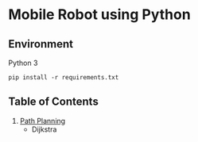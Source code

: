 # Mobile Robot using Python
## Environment
Python 3<br>
```
pip install -r requirements.txt
```
## Table of Contents
1. [Path Planning](path_planning)
    * Dijkstra